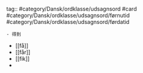 tag:: #category/Dansk/ordklasse/udsagnsord #card #category/Dansk/ordklasse/udsagnsord/førnutid #category/Dansk/ordklasse/udsagnsord/førdatid

	- 得到
- [[få]]
- [[får]]
- [[fik]]
-